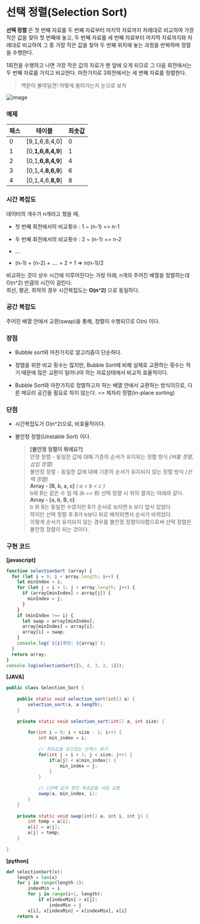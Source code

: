 # 선택 정렬(Selection Sort)
**선택 정렬** 은 첫 번째 자료를 두 번째 자료부터 마지막 자료까지 차례대로 비교하여 가장 작은 값을 찾아 첫 번째에 놓고, 두 번째 자료를 세 번째 자료부터 마지막 자료까지와 차례대로 비교하여 그 중 가장 작은 값을 찾아 두 번째 위치에 놓는 과정을 반복하며 정렬을 수행한다.

1회전을 수행하고 나면 가장 작은 값의 자료가 맨 앞에 오게 되므로 그 다음 회전에서는 두 번째 자료를 가지고 비교한다. 마찬가지로 3회전에서는 세 번째 자료를 정렬한다.

>백문이 불여일견! 어떻게 돌아가는지 눈으로 보자

![image](https://raw.githubusercontent.com/GimunLee/tech-refrigerator/master/Algorithm/resources/selection-sort-001.gif)

### **예제**
| 패스 | 테이블 | 최솟값 |
|---|---|---|
|0|[9,1,6,8,4,0]|0|
|1|[0,**1,6,8,4,9**]|1|
|2|[0,1,**6,8,4,9**]|4|
|3|[0,1,4,**8,6,9**]|6|
|4|[0,1,4,6,**8,9**]|8|


### **시간 복잡도** 

데이터의 개수가 n개라고 했을 때,

- 첫 번째 회전에서의 비교횟수 : 1 ~ (n-1) => n-1

- 두 번째 회전에서의 비교횟수 : 2 ~ (n-1) => n-2

- ...

- (n-1) + (n-2) + .... + 2 + 1 => n(n-1)/2

비교하는 것이 상수 시간에 이루어진다는 가정 아래, n개의 주어진 배열을 정렬하는데 O(n^2) 만큼의 시간이 걸린다.  
최선, 평균, 최악의 경우 시간복잡도는 **O(n^2)** 으로 동일하다.

### **공간 복잡도** 
주어진 배열 안에서 교환(swap)을 통해, 정렬이 수행되므로 O(n) 이다.

### **장점** 
- Bubble sort와 마찬가지로 알고리즘이 단순하다.

- 정렬을 위한 비교 횟수는 많지만, Bubble Sort에 비해 실제로 교환하는 횟수는 적기 때문에 많은 교환이 일어나야 하는 자료상태에서 비교적 효율적이다.

- Bubble Sort와 마찬가지로 정렬하고자 하는 배열 안에서 교환하는 방식이므로, 다른 메모리 공간을 필요로 하지 않는다. => 제자리 정렬(in-place sorting)

### **단점** 

- 시간복잡도가 O(n^2)으로, 비효율적이다.

- 불안정 정렬(Unstable Sort) 이다.

    > **[불안정 정렬이 뭐에요?]**  
안정 정렬 - 동일한 값에 대해 기존의 순서가 유지되는 정렬 방식 *(버블 정렬, 삽입 정렬)*  
불안정 정렬 - 동일한 값에 대해 기존의 순서가 유지되지 않는 정렬 방식 *(선택 정렬)*  
**Array - [B, b, a, c]**  *( a < b < c )*  
b와 B는 같은 수 일 때 *(b == B)* 선택 정렬 시 위의 결과는 아래와 같다.  
**Array - [a, b, B, c]**  
b 와 B는 동일한 수였지만 B가 순서로 보자면 b 보다 앞서 있었다.  
하지만 선택 정렬 후 B가 b보다 뒤로 배치되면서 순서가 바뀌었다.  
이렇게 순서가 유지되지 않는 경우를 불안정 정렬이라함으로써 선택 정렬은 불안정 정렬이 되는 것이다.

### **구현 코드** 

**[javascript]**  
```javascript
function selectionSort (array) {
  for (let i = 0; i < array.length; i++) {
    let minIndex = i;
    for (let j = i + 1; j < array.length; j++) {
      if (array[minIndex] > array[j]) {
        minIndex = j;
      }
    }
    if (minIndex !== i) {
      let swap = array[minIndex];
      array[minIndex] = array[i];
      array[i] = swap;
    }
    console.log(`${i}회전: ${array}`);
  }
  return array;
}
console.log(selectionSort([5, 4, 3, 2, 1]));
```
**[JAVA]**  
```java
public class Selection_Sort {
 
	public static void selection_sort(int[] a) {
		selection_sort(a, a.length);
	}
	
	private static void selection_sort(int[] a, int size) {
		
		for(int i = 0; i < size - 1; i++) {
			int min_index = i;	
			
			// 최솟값을 갖고있는 인덱스 찾기 
			for(int j = i + 1; j < size; j++) {
				if(a[j] < a[min_index]) {
					min_index = j;
				}
			}
			
			// i번째 값과 찾은 최솟값을 서로 교환 
			swap(a, min_index, i);
		}
	}
	
	private static void swap(int[] a, int i, int j) {
		int temp = a[i];
		a[i] = a[j];
		a[j] = temp;
	}
	
}
```
**[python]**  
```python
def selectionSort(x):
	length = len(x)
	for i in range(length-1):
	    indexMin = i
		for j in range(i+1, length):
			if x[indexMin] > x[j]:
				indexMin = j
		x[i], x[indexMin] = x[indexMin], x[i]
	return x
```

